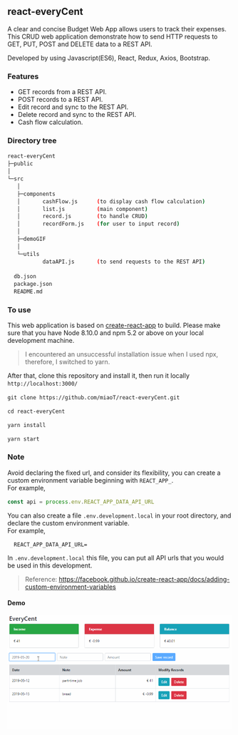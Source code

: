 ## react-everyCent

A clear and concise Budget Web App allows users to track their expenses.  
This CRUD web application demonstrate how to send HTTP requests to GET, PUT, POST and DELETE data to a REST API.  

Developed by using Javascript(ES6), React, Redux, Axios, Bootstrap.  

### Features  
- GET records from a REST API.  
- POST records to a REST API.  
- Edit record and sync to the REST API.  
- Delete record and sync to the REST API.  
- Cash flow calculation.  
  

### Directory tree
```bash
react-everyCent
├─public
│
└─src
   │
   ├─components
   │       cashFlow.js      (to display cash flow calculation)
   │       list.js          (main component)
   │       record.js        (to handle CRUD)
   │       recordForm.js    (for user to input record)
   │
   ├─demoGIF
   │
   └─utils
           dataAPI.js       (to send requests to the REST API)

  db.json
  package.json
  README.md

```

### To use
This web application is based on [create-react-app](https://github.com/facebook/create-react-app#creating-an-app "create-react-app") to build. Please make sure that you have Node 8.10.0 and npm 5.2 or above on your local development machine.  

> I encountered an unsuccessful installation issue when I used npx, therefore, I switched to yarn.  


After that, clone this repository and install it, then run it locally `http://localhost:3000/`  

`git clone https://github.com/miaoT/react-everyCent.git`  

`cd react-everyCent`  



`yarn install`  

`yarn start`  
  

### Note

Avoid declaring the fixed url, and consider its flexibility, you can create a custom environment variable beginning with `REACT_APP_`.   
For example, 

```js
const api = process.env.REACT_APP_DATA_API_URL
```

You can also create a file `.env.development.local` in your root directory, and declare the custom environment variable.   
For example,
```
  REACT_APP_DATA_API_URL=
```  
In `.env.development.local` this file, you can put all API urls that you would be used in this development.
  
> Reference: https://facebook.github.io/create-react-app/docs/adding-custom-environment-variables  

  
#### Demo

 ![demo react-everyCent](./src/demoGIF/everyCent.gif)